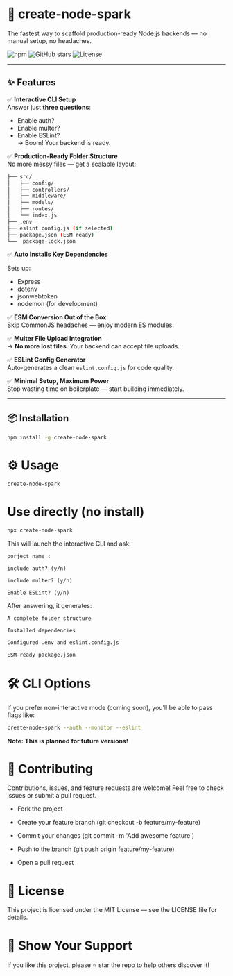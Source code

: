 # 🚀 create-node-spark

The fastest way to scaffold production-ready Node.js backends — no manual setup, no headaches.

![npm](https://img.shields.io/npm/v/create-node-spark)
![GitHub stars](https://img.shields.io/github/stars/YOUR_USERNAME/create-node-spark)
![License](https://img.shields.io/github/license/YOUR_USERNAME/create-node-spark)

---

## ✨ Features

✅ **Interactive CLI Setup**  
Answer just **three questions**:

- Enable auth?
- Enable multer?
- Enable ESLint?  
  → Boom! Your backend is ready.

✅ **Production-Ready Folder Structure**  
No more messy files — get a scalable layout:

```bash my-app/
├── src/
│   ├── config/
│   ├── controllers/
│   ├── middleware/
│   ├── models/
│   ├── routes/
│   └── index.js
├── .env
├── eslint.config.js (if selected)
├── package.json (ESM ready)
└──  package-lock.json
```

✅ **Auto Installs Key Dependencies**

Sets up:

- Express
- dotenv
- jsonwebtoken
- nodemon (for development)

✅ **ESM Conversion Out of the Box**  
Skip CommonJS headaches — enjoy modern ES modules.

✅ **Multer File Upload Integration**  
 → **No more lost files**. Your backend can accept file uploads.

✅ **ESLint Config Generator**  
Auto-generates a clean `eslint.config.js` for code quality.

✅ **Minimal Setup, Maximum Power**  
Stop wasting time on boilerplate — start building immediately.

---

## 📦 Installation

```bash
npm install -g create-node-spark
```

# ⚙️ Usage

```bash
create-node-spark
```

# Use directly (no install)

```bash
npx create-node-spark
```

This will launch the interactive CLI and ask:

    porject name :

    include auth? (y/n)

    include multer? (y/n)

    Enable ESLint? (y/n)

After answering, it generates:

    A complete folder structure

    Installed dependencies

    Configured .env and eslint.config.js

    ESM-ready package.json

# 🛠 CLI Options

If you prefer non-interactive mode (coming soon), you’ll be able to pass flags like:

```bash
create-node-spark --auth --monitor --eslint
```

**Note: This is planned for future versions!**

# 🤝 Contributing

Contributions, issues, and feature requests are welcome!
Feel free to check issues or submit a pull request.

- Fork the project

- Create your feature branch (git checkout -b feature/my-feature)

- Commit your changes (git commit -m 'Add awesome feature')

- Push to the branch (git push origin feature/my-feature)

- Open a pull request

# 📄 License

This project is licensed under the MIT License — see the LICENSE file for details.

# 🌟 Show Your Support

If you like this project, please ⭐ star the repo to help others discover it!
